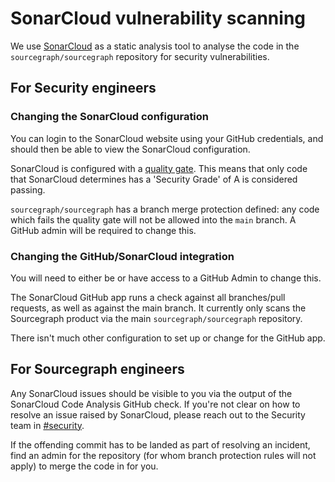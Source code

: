 # SonarCloud vulnerability scanning

We use [SonarCloud][0] as a static analysis tool to analyse the code in the
`sourcegraph/sourcegraph` repository for security vulnerabilities.

## For Security engineers

### Changing the SonarCloud configuration

You can login to the SonarCloud website using your GitHub credentials, and should
then be able to view the SonarCloud configuration.

SonarCloud is configured with a [quality gate][1]. This means that only code that
SonarCloud determines has a 'Security Grade' of A is considered passing.

`sourcegraph/sourcegraph` has a branch merge protection defined: any code
which fails the quality gate will not be allowed into the `main` branch. A GitHub
admin will be required to change this.

### Changing the GitHub/SonarCloud integration

You will need to either be or have access to a GitHub Admin to change this.

The SonarCloud GitHub app runs a check against all branches/pull requests, as well as
against the main branch. It currently only scans the Sourcegraph product via
the main `sourcegraph/sourcegraph` repository.

There isn't much other configuration to set up or change for the GitHub app.

## For Sourcegraph engineers

Any SonarCloud issues should be visible to you via the output of the SonarCloud
Code Analysis GitHub check. If you're not clear on how to resolve an issue raised
by SonarCloud, please reach out to the Security team in [#security][2].

If the offending commit has to be landed as part of resolving an incident, find
an admin for the repository (for whom branch protection rules will not apply) to
merge the code in for you.

[0]: https://sonarcloud.io
[1]: https://sonarcloud.io/organizations/sourcegraph/quality_gates/show/37292
[2]: https://sourcegraph.slack.com/archives/C1JH2BEHZ
